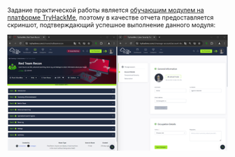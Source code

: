 Задание практической работы является [обучающим модулем на платформе TryHackMe](https://tryhackme.com/r/room/redteamrecon), поэтому в качестве отчета предоставляется скриншот, подтверждающий успешное выполнение данного модуля:

![](./task-4.png)